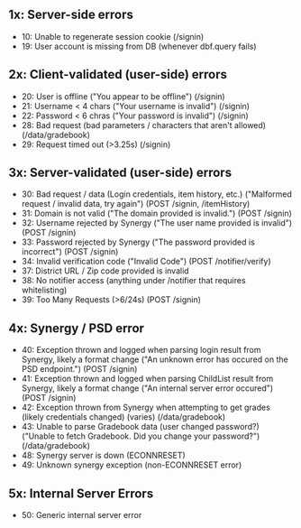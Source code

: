 ## 1x: Server-side errors
- 10: Unable to regenerate session cookie (/signin)
- 19: User account is missing from DB (whenever dbf.query fails)

## 2x: Client-validated (user-side) errors
- 20: User is offline ("You appear to be offline") (/signin)
- 21: Username < 4 chars ("Your username is invalid") (/signin)
- 22: Password < 6 chras ("Your password is invalid") (/signin)
- 28: Bad request (bad parameters / characters that aren't allowed) (/data/gradebook)
- 29: Request timed out (>3.25s) (/signin)

## 3x: Server-validated (user-side) errors
- 30: Bad request / data (Login credentials, item history, etc.) ("Malformed request / invalid data, try again") (POST /signin, /itemHistory)
- 31: Domain is not valid ("The domain provided is invalid.") (POST /signin)
- 32: Username rejected by Synergy ("The user name provided is invalid") (POST /signin)
- 33: Password rejected by Synergy ("The password provided is incorrect") (POST /signin)
- 34: Invalid verification code ("Invalid Code") (POST /notifier/verify)
- 37: District URL / Zip code provided is invalid
- 38: No notifier access (anything under /notifier that requires whitelisting)
- 39: Too Many Requests (>6/24s) (POST /signin)

## 4x: Synergy / PSD error 
- 40: Exception thrown and logged when parsing login result from Synergy, likely a format change ("An unknown error has occured on the PSD endpoint.") (POST /signin)
- 41: Exception thrown and logged when parsing ChildList result from Synergy, likely a format change ("An internal server error occured") (POST /signin)
- 42: Exception thrown from Synergy when attempting to get grades (likely credentials changed) (varies) (/data/gradebook)
- 43: Unable to parse Gradebook data (user changed password?) ("Unable to fetch Gradebook. Did you change your password?") (/data/gradebook)
- 48: Synergy server is down (ECONNRESET) 
- 49: Unknown synergy exception (non-ECONNRESET error)

## 5x: Internal Server Errors
- 50: Generic internal server error
